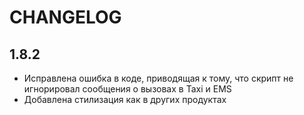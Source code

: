 # CHANGELOG

## 1.8.2

* Исправлена ошибка в коде, приводящая к тому, что скрипт не игнорировал сообщения о вызовах в Taxi и EMS
* Добавлена стилизация как в других продуктах

